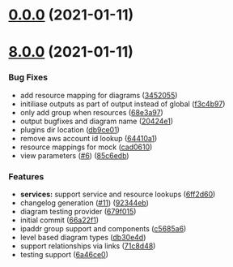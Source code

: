 # [0.0.0](https://github.com/hamlet-io/engine-plugin-aws/compare/v8.0.0...v0.0.0) (2021-01-11)



# [8.0.0](https://github.com/hamlet-io/engine-plugin-aws/compare/66a22f1797d004ce27bc7e764a8d4e458cad3658...v8.0.0) (2021-01-11)


### Bug Fixes

* add resource mapping for diagrams ([3452055](https://github.com/hamlet-io/engine-plugin-aws/commit/3452055aba6f3d3801de098c936b7dd5430797ff))
* initiliase outputs as part of output instead of global ([f3c4b97](https://github.com/hamlet-io/engine-plugin-aws/commit/f3c4b973e6db833c6c570465dd106fb75d159c4e))
* only add group when resources ([68e3a97](https://github.com/hamlet-io/engine-plugin-aws/commit/68e3a9717affdd2a6cc712454d19b7e29585cdd7))
* output bugfixes and diagram name ([20424e1](https://github.com/hamlet-io/engine-plugin-aws/commit/20424e1c6a34a0c35857d579e8b3563f2073c466))
* plugins dir location ([db9ce01](https://github.com/hamlet-io/engine-plugin-aws/commit/db9ce01a3a2853032a35b0fc897db3396b30222e))
* remove aws account id lookup ([64410a1](https://github.com/hamlet-io/engine-plugin-aws/commit/64410a1d646b443065967d6fe5e2131c41ff5269))
* resource mappings for mock ([cad0610](https://github.com/hamlet-io/engine-plugin-aws/commit/cad0610c1481ed22e13cf311b831883839ae27c1))
* view parameters ([#6](https://github.com/hamlet-io/engine-plugin-aws/issues/6)) ([85c6edb](https://github.com/hamlet-io/engine-plugin-aws/commit/85c6edbd063eca58ab40995022d53e17b7de66b0))


### Features

* **services:** support service and resource lookups ([6ff2d60](https://github.com/hamlet-io/engine-plugin-aws/commit/6ff2d6034fdc626d77c9cb32fcd288d44c4c767d))
* changelog generation ([#11](https://github.com/hamlet-io/engine-plugin-aws/issues/11)) ([92344eb](https://github.com/hamlet-io/engine-plugin-aws/commit/92344eba163ee9996975cf00bb2dac546d0a0230))
* diagram testing provider ([679f015](https://github.com/hamlet-io/engine-plugin-aws/commit/679f0158ac4ec0e0dfa062382c1147b31056b1d9))
* initial commit ([66a22f1](https://github.com/hamlet-io/engine-plugin-aws/commit/66a22f1797d004ce27bc7e764a8d4e458cad3658))
* ipaddr group support and components ([c5685a6](https://github.com/hamlet-io/engine-plugin-aws/commit/c5685a6c7df8fe4c782f5f2f733901b271302bdf))
* level based diagram types ([db30e4d](https://github.com/hamlet-io/engine-plugin-aws/commit/db30e4d8c37484b41c84b62f1b1b6b1abd9ee6b4))
* support relationships via links ([71c8d48](https://github.com/hamlet-io/engine-plugin-aws/commit/71c8d48fd20b4a1b8cff19dbece4111f2899d81d))
* testing support ([6a46ce0](https://github.com/hamlet-io/engine-plugin-aws/commit/6a46ce03495bb28cab3c1e3c845de7e0c6a6f927))



